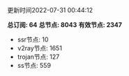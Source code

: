 更新时间2022-07-31 00:44:12

**总订阅: 64**
**总节点: 8043**
**有效节点: 2347**
- ssr节点: 10
- v2ray节点: 1651
- trojan节点: 127
- ss节点: 559
